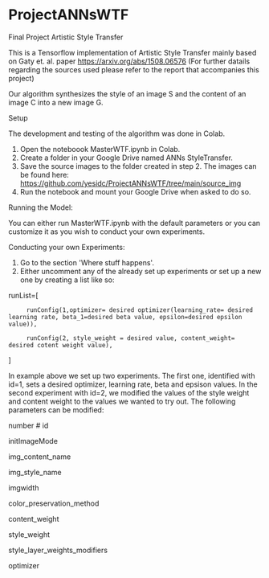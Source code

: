 # ProjectANNsWTF
Final Project Artistic Style Transfer

This is a Tensorflow implementation of Artistic Style Transfer mainly based on Gaty et. al. paper https://arxiv.org/abs/1508.06576 (For further 
datails regarding the sources used please refer to the report that accompanies this project)

Our algorithm synthesizes the style of an image S and the content of an image C into a new image G. 


Setup

The development and testing of the algorithm was done in Colab.

1. Open the noteboook MasterWTF.ipynb in Colab.
2. Create a folder in your Google Drive named ANNs StyleTransfer.
3. Save the source images to the folder created in step 2. The images can be found here: https://github.com/yesidc/ProjectANNsWTF/tree/main/source_img
4. Run the notebook and mount your Google Drive when asked to do so. 


Running the Model:

You can either run MasterWTF.ipynb with the default parameters or you can customize it as you wish 
to conduct your own experiments. 

Conducting your own Experiments:
1. Go to the section 'Where stuff happens'.
2. Either uncomment any of the already set up experiments or set up a new one by creating a list like so:

runList=[

         runConfig(1,optimizer= desired optimizer(learning_rate= desired learning rate, beta_1=desired beta value, epsilon=desired epsilon value)),
         
         runConfig(2, style_weight = desired value, content_weight= desired cotent weight value),
      
]

In example above we set up two experiments. The first one, identified with id=1, sets a desired optimizer, learning rate, beta and epsison values. 
In the second experiment with id=2, we modified the values of the style weight and content weight to the values we wanted to try out. 
The following parameters can be modified: 

number # id

initImageMode

img_content_name 

img_style_name 

imgwidth 

color_preservation_method 

content_weight

style_weight 

style_layer_weights_modifiers 

optimizer
                     




